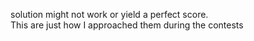 solution might not work or yield a perfect score.  
This are just how I approached them during the contests
